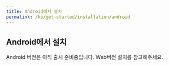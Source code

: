 ```yaml
---
title: Android에서 설치
permalink: /ko/get-started/installation/android
---
```


## Android에서 설치
Android 버전은 아직 출시 준비중입니다. Web버전 설치를 참고해주세요.
